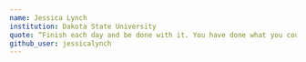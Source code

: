 ```yaml
---
name: Jessica Lynch
institution: Dakota State University
quote: “Finish each day and be done with it. You have done what you could. Some blunders and absurdities no doubt crept in; forget them as soon as you can. Tomorrow is a new day. You shall begin it serenely and with too high a spirit to be encumbered with your old nonsense.” -Ralph Waldo Emerson
github_user: jessicalynch
---
```

